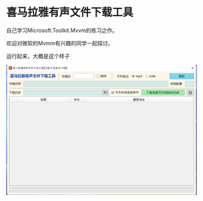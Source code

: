 # 喜马拉雅有声文件下载工具

自己学习Microsoft.Toolkit.Mvvm的练习之作。

欢迎对微软的Mvmm有兴趣的同学一起探讨。

运行起来，大概是这个样子

![snapshot](./snapshot.jpg)
